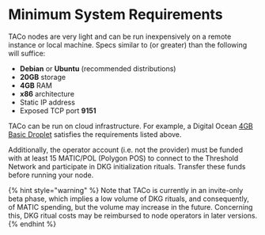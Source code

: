# Minimum System Requirements

TACo nodes are very light and can be run inexpensively on a remote instance or local machine. Specs similar to (or greater) than the following will suffice:

* **Debian** or **Ubuntu** (recommended distributions)
* **20GB** storage
* **4GB** RAM
* **x86** architecture
* Static IP address
* Exposed TCP port **9151**

TACo can be run on cloud infrastructure. For example, a Digital Ocean [4GB Basic Droplet](https://www.digitalocean.com/pricing/droplets) satisfies the requirements listed above.

Additionally, the operator account (i.e. not the provider) must be funded with at least 15 MATIC/POL (Polygon POS) to connect to the Threshold Network and participate in DKG initialization rituals. Transfer these funds before running your node.

{% hint style="warning" %}
Note that TACo is currently in an invite-only beta phase, which implies a low volume of DKG rituals, and consequently, of MATIC spending, but the volume may increase in the future. Concerning this, DKG ritual costs may be reimbursed to node operators in later versions.
{% endhint %}
